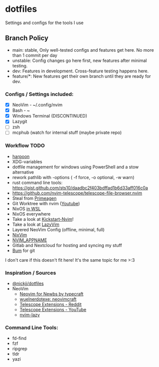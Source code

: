 # dotfiles

Settings and configs for the tools I use

## Branch Policy

- main: stable, Only well-tested configs and features get here. No more than 1 commit per day
- unstable: Config changes go here first, new features after minimal testing.
- dev: Features in development. Cross-feature testing happens here.
- feature/\*: New features get their own branch until they are ready for dev.

### Configs / Settings included:

- [x] NeoVim - ~/.config/nvim
- [x] Bash - ~
- [x] Windows Terminal (DISCONTINUED)
- [x] Lazygit
- [ ] zsh
- [ ] mcphub (watch for internal stuff (maybe private repo)

### Workflow TODO

- [harpoon](https://github.com/ThePrimeagen/harpoon/tree/harpoon2)
- XDG-variables
- dotfile management for windows using PowerShell and a stow alternative
- rework pathlib with -options ( -f force, -o optional, -w warn)
- rust command line tools: https://gist.github.com/sts10/daadbc2f403bdffad1b6d33aff016c0a
- https://github.com/nvim-telescope/telescope-file-browser.nvim
- Steal from [Primeagen](https://github.com/ThePrimeagen/.dotfiles)
- Git Worktree with nvim ([Youtube](https://www.youtube.com/watch?v=2uEqYw-N8uE))
- NixOS [in WSL](https://nix-community.github.io/NixOS-WSL/)
- NixOS everywhere
- Take a look at [Kickstart-Nvim](https://github.com/dam9000/kickstart-modular.nvim)!
- Take a look at [LazyVim](https://www.lazyvim.org/)
- Layered NeoVim Config (offline, minimal, full)
- [NixVim](https://github.com/nix-community/nixvim)
- [NVIM_APPNAME](https://neovim.io/doc/user/starting.html#%24NVIM_APPNAME)
- Gitlab and Nextcloud for hosting and syncing my stuff
- [Bum](https://gitlab.com/waterkip/bum) for git

I don't care if this doesn't fit here! It's the same topic for me >:3

### Inspiration / Sources

- [@nickjj/dotfiles](https://github.com/nickjj/dotfiles/)
- NeoVim
  - [Neovim for Newbs by typecraft](https://www.youtube.com/playlist?list=PLsz00TDipIffreIaUNk64KxTIkQaGguqn)
  - [wuelnerdotexe: neovimcraft](https://neovimcraft.com/plugin/wuelnerdotexe/nvim/)
  - [Telescope Extensions - Reddit](https://www.reddit.com/r/neovim/comments/1fwp13l/neovim_telescope_extensions/?tl=de)
  - [Telescope Extensions - YouTube](https://www.youtube.com/watch?v=3RJ05hj23Vg)
  - [nvim-lazy](https://github.com/slydragonn/nvim-lazy)

### Command Line Tools:

- fd-find
- fzf
- ripgrep
- tldr
- yazi

